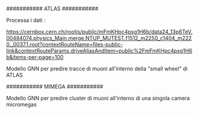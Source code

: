 ########### ATLAS ###########

Processa i dati :

https://cernbox.cern.ch/rootjs/public/mFmKHpc4psg1H6b/data24_13p6TeV.00484074.physics_Main.merge.NTUP_MUTEST.f1512_m2250_c1404_m2220._0037.1.root?contextRouteName=files-public-link&contextRouteParams.driveAliasAndItem=public%2FmFmKHpc4psg1H6b&items-per-page=100

Modello GNN per predire tracce di muoni all'interno della "small wheel" di ATLAS


########### MIMEGA ###########

Modello GNN per predire cluster di muoni all'interno di una singola camera micromegas

